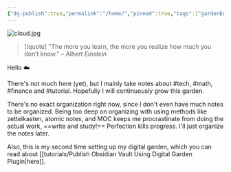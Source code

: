 ```yaml
---
{"dg-publish":true,"permalink":"/home/","pinned":true,"tags":["gardenEntry"],"noteIcon":"1","created":"2025-01-01T23:45:07.235+08:00","updated":"2025-02-09T20:38:28.942+08:00"}
---
```


![cloud.jpg](/img/user/assets/cloud.jpg)

> [!quote]
>"The more you learn, the more you realize how much you don’t know."
– _Albert Einstein_

Hello ☁️

There's not much here (yet), but I mainly take notes about #tech, #math, #finance and #tutorial. Hopefully I will continuously grow this garden.

There's no exact organization right now, since I don't even have much notes to be organized. Being too deep on organizing with using methods like zettelkasten, atomic notes, and MOC keeps me procrastinate from doing the actual work, ==write and study!== Perfection kills progress. I'll just organize the notes later.

Also, this is my second time setting up my digital garden, which you can read about [[tutorials/Publish Obsidian Vault Using Digital Garden Plugin\|here]]. 

